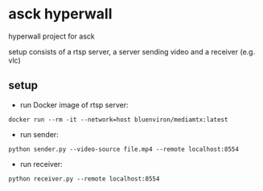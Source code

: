 # asck hyperwall
hyperwall project for asck

setup consists of a rtsp server, a server sending video and a receiver (e.g. vlc)
## setup
* run Docker image of rtsp server:

`docker run --rm -it --network=host bluenviron/mediamtx:latest`
* run sender:

`python sender.py --video-source file.mp4 --remote localhost:8554`
* run receiver:

`python receiver.py --remote localhost:8554`
